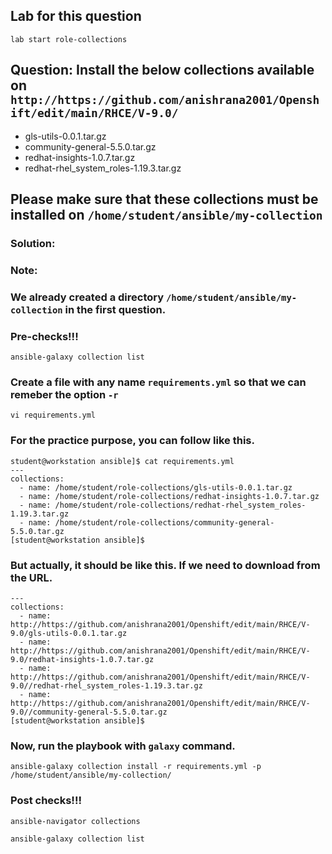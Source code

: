 ## Lab for this question
```
lab start role-collections
```




##  Question: Install the below collections available on `http://https://github.com/anishrana2001/Openshift/edit/main/RHCE/V-9.0/` 
- gls-utils-0.0.1.tar.gz
- community-general-5.5.0.tar.gz
- redhat-insights-1.0.7.tar.gz
- redhat-rhel_system_roles-1.19.3.tar.gz
## Please make sure that these collections must be installed on `/home/student/ansible/my-collection`

### Solution:
### Note:
### We already created a directory `/home/student/ansible/my-collection` in the first question. 

### Pre-checks!!!
```
ansible-galaxy collection list
```
### Create a file with any name `requirements.yml` so that we can remeber the option `-r`

```
vi requirements.yml
```
### For the practice purpose, you can follow like this.
```
student@workstation ansible]$ cat requirements.yml 
---
collections:
  - name: /home/student/role-collections/gls-utils-0.0.1.tar.gz
  - name: /home/student/role-collections/redhat-insights-1.0.7.tar.gz
  - name: /home/student/role-collections/redhat-rhel_system_roles-1.19.3.tar.gz
  - name: /home/student/role-collections/community-general-5.5.0.tar.gz
[student@workstation ansible]$

```
### But actually, it should be like this. If we need to download from the URL.
```
---
collections:
  - name: http://https://github.com/anishrana2001/Openshift/edit/main/RHCE/V-9.0/gls-utils-0.0.1.tar.gz
  - name: http://https://github.com/anishrana2001/Openshift/edit/main/RHCE/V-9.0/redhat-insights-1.0.7.tar.gz
  - name: http://https://github.com/anishrana2001/Openshift/edit/main/RHCE/V-9.0//redhat-rhel_system_roles-1.19.3.tar.gz
  - name: http://https://github.com/anishrana2001/Openshift/edit/main/RHCE/V-9.0//community-general-5.5.0.tar.gz
[student@workstation ansible]$
```

### Now, run the playbook with `galaxy` command.

```
ansible-galaxy collection install -r requirements.yml -p /home/student/ansible/my-collection/
```

### Post checks!!!
```
ansible-navigator collections
```

```
ansible-galaxy collection list
```
